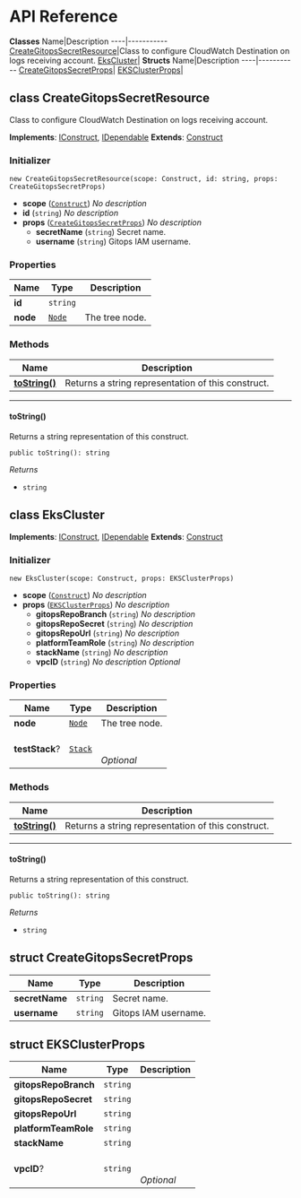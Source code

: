 # API Reference
**Classes**
Name|Description
----|-----------
[CreateGitopsSecretResource](#nsa-construct-creategitopssecretresource)|Class to configure CloudWatch Destination on logs receiving account.
[EksCluster](#nsa-construct-ekscluster)|
**Structs**
Name|Description
----|-----------
[CreateGitopsSecretProps](#nsa-construct-creategitopssecretprops)|
[EKSClusterProps](#nsa-construct-eksclusterprops)|


## class CreateGitopsSecretResource  <a id="nsa-construct-creategitopssecretresource"></a>

Class to configure CloudWatch Destination on logs receiving account.

**Implements**: [IConstruct](#constructs-iconstruct), [IDependable](#constructs-idependable)
**Extends**: [Construct](#constructs-construct)

### Initializer




```
new CreateGitopsSecretResource(scope: Construct, id: string, props: CreateGitopsSecretProps)
```

* **scope** (<code>[Construct](#constructs-construct)</code>)  *No description*
* **id** (<code>string</code>)  *No description*
* **props** (<code>[CreateGitopsSecretProps](#nsa-construct-creategitopssecretprops)</code>)  *No description*
  * **secretName** (<code>string</code>)  Secret name. 
  * **username** (<code>string</code>)  Gitops IAM username. 



### Properties


Name | Type | Description 
-----|------|-------------
**id** | <code>string</code> | <span></span>
**node** | <code>[Node](#constructs-node)</code> | The tree node.

### Methods


Name | Description
-----|-----
[**toString()**](#nsa-construct-creategitopssecretresource-tostring) | Returns a string representation of this construct.


---
#### toString() <a id="nsa-construct-creategitopssecretresource-tostring"></a>

Returns a string representation of this construct.
```
public toString(): string
```


*Returns*
* <code>string</code>



## class EksCluster  <a id="nsa-construct-ekscluster"></a>



**Implements**: [IConstruct](#constructs-iconstruct), [IDependable](#constructs-idependable)
**Extends**: [Construct](#constructs-construct)

### Initializer




```
new EksCluster(scope: Construct, props: EKSClusterProps)
```

* **scope** (<code>[Construct](#constructs-construct)</code>)  *No description*
* **props** (<code>[EKSClusterProps](#nsa-construct-eksclusterprops)</code>)  *No description*
  * **gitopsRepoBranch** (<code>string</code>)  *No description* 
  * **gitopsRepoSecret** (<code>string</code>)  *No description* 
  * **gitopsRepoUrl** (<code>string</code>)  *No description* 
  * **platformTeamRole** (<code>string</code>)  *No description* 
  * **stackName** (<code>string</code>)  *No description* 
  * **vpcID** (<code>string</code>)  *No description* *Optional*



### Properties


Name | Type | Description 
-----|------|-------------
**node** | <code>[Node](#constructs-node)</code> | The tree node.
**testStack**? | <code>[Stack](#aws-cdk-lib-stack)</code> | <br/><br/>*Optional*

### Methods


Name | Description
-----|-----
[**toString()**](#nsa-construct-ekscluster-tostring) | Returns a string representation of this construct.


---
#### toString() <a id="nsa-construct-ekscluster-tostring"></a>

Returns a string representation of this construct.
```
public toString(): string
```


*Returns*
* <code>string</code>



## struct CreateGitopsSecretProps  <a id="nsa-construct-creategitopssecretprops"></a>






Name | Type | Description 
-----|------|-------------
**secretName** | <code>string</code> | Secret name.
**username** | <code>string</code> | Gitops IAM username.



## struct EKSClusterProps  <a id="nsa-construct-eksclusterprops"></a>






Name | Type | Description 
-----|------|-------------
**gitopsRepoBranch** | <code>string</code> | <span></span>
**gitopsRepoSecret** | <code>string</code> | <span></span>
**gitopsRepoUrl** | <code>string</code> | <span></span>
**platformTeamRole** | <code>string</code> | <span></span>
**stackName** | <code>string</code> | <span></span>
**vpcID**? | <code>string</code> | <br/><br/>*Optional*



